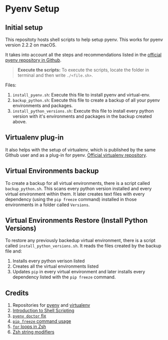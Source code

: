 # Pyenv Setup

## Initial setup
This repositoty hosts shell scripts to help setup pyenv. This works for pyenv version 2.2.2 on macOS.

It takes into account all the steps and recommendations listed in the [official pyenv repository in Github](https://github.com/pyenv/pyenv).

> **Execute the scripts:** To execute the scripts, locate the folder in terminal and then write `./<file.sh>`.

Files:
1. `install_pyenv.sh`: Execute this file to install pyenv and virtual-env.
2. `backup_python.sh`: Execute this file to create a backup of all your pyenv environments and packages.
3. `install_python_versions.sh`: Execute this file to install every python version with it's environments and packages in the backup created above.

## Virtualenv plug-in

It also helps with the setup of virtualenv, which is published by the same Github user and as a plug-in for pyenv. [Official virtualenv repository](https://github.com/pyenv/pyenv-virtualenv).

## Virtual Environments backup
To create a backup for all virtual environments, there is a script called `backup_python.sh`. This scans every python version installed and every virtual environment within them. It later creates text files with every dependency (using the `pip freeze` command) installed in those environments in a folder called `Versions`.

## Virtual Environments Restore (Install Python Versions)
To restore any previously backedup virtual environment, there is a script called `install_python_versions.sh`. It reads the files created by the backup file and:
1. Installs every python verison listed
2. Creates all the virtual environments listed
3. Updates `pip` in every virtual environment and later installs every dependency listed with the `pip freeze` command.

## Credits
1. Repositories for [pyenv](https://github.com/pyenv/pyenv#basic-github-checkout) and [virtualenv](https://github.com/pyenv/pyenv-virtualenv)
2. [Introduction to Shell Scripting](https://www.youtube.com/watch?v=k1J69q8D9vM)
3. [`pyenv doctor` fix](https://stackoverflow.com/questions/51919720/pyenv-python-installation-failure-openssl-development-header-is-not-installed)
4. [`pip freeze` command usage](https://stackoverflow.com/questions/11248073/what-is-the-easiest-way-to-remove-all-packages-installed-by-pip)
5. [`for` loops in Zsh](https://linuxhint.com/for-loops-zsh-script/)
6. [Zsh string modifiers](https://zsh.sourceforge.io/Doc/Release/Expansion.html)
